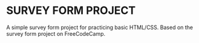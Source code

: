 # SURVEY FORM PROJECT

A simple survey form project for practicing basic HTML/CSS. Based on the survey form project on FreeCodeCamp.
